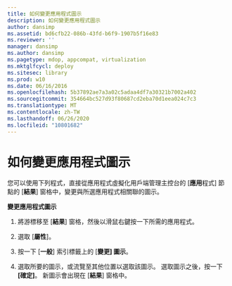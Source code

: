 ```yaml
---
title: 如何變更應用程式圖示
description: 如何變更應用程式圖示
author: dansimp
ms.assetid: bd6cfb22-086b-43fd-b6f9-1907b5f16e83
ms.reviewer: ''
manager: dansimp
ms.author: dansimp
ms.pagetype: mdop, appcompat, virtualization
ms.mktglfcycl: deploy
ms.sitesec: library
ms.prod: w10
ms.date: 06/16/2016
ms.openlocfilehash: 5b37892ae7a3a02c5adaa4df7a30321b7002a402
ms.sourcegitcommit: 354664bc527d93f80687cd2eba70d1eea024c7c3
ms.translationtype: MT
ms.contentlocale: zh-TW
ms.lasthandoff: 06/26/2020
ms.locfileid: "10801682"
---
```

# 如何變更應用程式圖示


您可以使用下列程式，直接從應用程式虛擬化用戶端管理主控台的 [**應用**程式] 節點的 [**結果**] 窗格中，變更與所選應用程式相關聯的圖示。

**變更應用程式圖示**

1.  將游標移至 [**結果**] 窗格，然後以滑鼠右鍵按一下所需的應用程式。

2.  選取 [**屬性**]。

3.  按一下 [**一般**] 索引標籤上的 [**變更] 圖示**。

4.  選取所要的圖示，或流覽至其他位置以選取該圖示。 選取圖示之後，按一下 **[確定]**。 新圖示會出現在 [**結果**] 窗格中。

 

 





